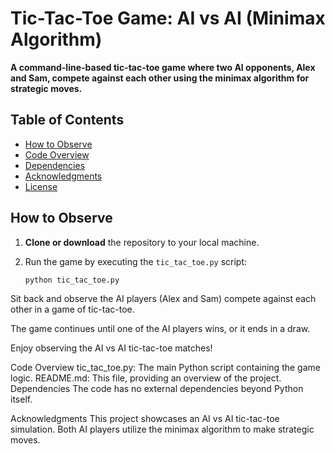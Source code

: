# Tic-Tac-Toe Game: AI vs AI (Minimax Algorithm)

**A command-line-based tic-tac-toe game where two AI opponents, Alex and Sam, compete against each other using the minimax algorithm for strategic moves.**

## Table of Contents

- [How to Observe](#how-to-observe)
- [Code Overview](#code-overview)
- [Dependencies](#dependencies)
- [Acknowledgments](#acknowledgments)
- [License](#license)

## How to Observe

1. **Clone or download** the repository to your local machine.

2. Run the game by executing the `tic_tac_toe.py` script:

   ```bash
   python tic_tac_toe.py

Sit back and observe the AI players (Alex and Sam) compete against each other in a game of tic-tac-toe.

The game continues until one of the AI players wins, or it ends in a draw.

Enjoy observing the AI vs AI tic-tac-toe matches!

Code Overview
tic_tac_toe.py: The main Python script containing the game logic.
README.md: This file, providing an overview of the project.
Dependencies
The code has no external dependencies beyond Python itself.

Acknowledgments
This project showcases an AI vs AI tic-tac-toe simulation. Both AI players utilize the minimax algorithm to make strategic moves.